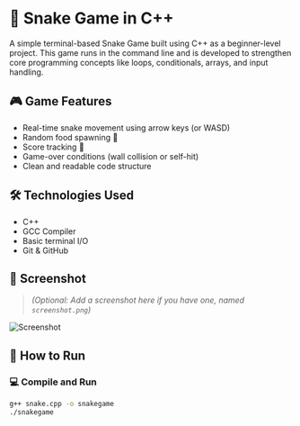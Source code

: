 # 🐍 Snake Game in C++

A simple terminal-based Snake Game built using C++ as a beginner-level project. This game runs in the command line and is developed to strengthen core programming concepts like loops, conditionals, arrays, and input handling.

## 🎮 Game Features
- Real-time snake movement using arrow keys (or WASD)
- Random food spawning 🍎
- Score tracking 🧮
- Game-over conditions (wall collision or self-hit)
- Clean and readable code structure

## 🛠️ Technologies Used
- C++
- GCC Compiler
- Basic terminal I/O
- Git & GitHub

## 📸 Screenshot
> _(Optional: Add a screenshot here if you have one, named `screenshot.png`)_

![Screenshot](screenshot.png)

## 🚀 How to Run

### 💻 Compile and Run
```bash
g++ snake.cpp -o snakegame
./snakegame
